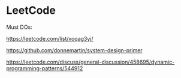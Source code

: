 # LeetCode

Must DOs:

https://leetcode.com/list/xoqag3yj/

https://github.com/donnemartin/system-design-primer

https://leetcode.com/discuss/general-discussion/458695/dynamic-programming-patterns/544912

